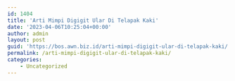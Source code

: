 ```yaml
---
id: 1404
title: 'Arti Mimpi Digigit Ular Di Telapak Kaki'
date: '2023-04-06T10:25:04+00:00'
author: admin
layout: post
guid: 'https://bos.awn.biz.id/arti-mimpi-digigit-ular-di-telapak-kaki/'
permalink: /arti-mimpi-digigit-ular-di-telapak-kaki/
categories:
    - Uncategorized
---
```


